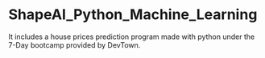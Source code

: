 # ShapeAI_Python_Machine_Learning
It includes a house prices prediction program made with python under the 7-Day bootcamp provided by DevTown.
